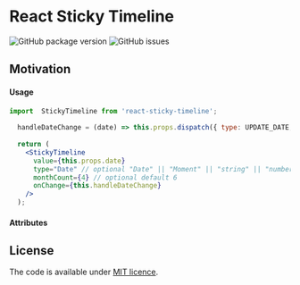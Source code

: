 # React Sticky Timeline

![GitHub package version](https://img.shields.io/github/package-json/v/GaryGolf/react-sticky-timeline.svg?style=plastic)
![GitHub issues](https://img.shields.io/github/issues/GaryGolf/react-sticky-timeline.svg?style=plastic)


## Motivation

#### Usage

```jsx
import  StickyTimeline from 'react-sticky-timeline';
  
  handleDateChange = (date) => this.props.dispatch({ type: UPDATE_DATE, payload: { date } });
  
  return (
    <StickyTimeline
      value={this.props.date}
      type="Date" // optional "Date" || "Moment" || "string" || "number
      monthCount={4} // optional default 6
      onChange={this.handleDateChange}
    />
  );
```

#### Attributes


## License

The code is available under [MIT licence](LICENSE).